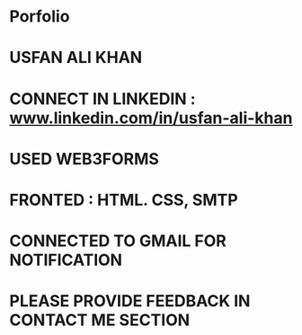 # Porfolio 
# USFAN ALI KHAN  
# CONNECT IN LINKEDIN : www.linkedin.com/in/usfan-ali-khan
# USED WEB3FORMS 
# FRONTED : HTML. CSS, SMTP
# CONNECTED TO GMAIL FOR NOTIFICATION
# PLEASE PROVIDE FEEDBACK IN CONTACT ME SECTION  
